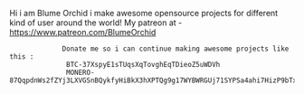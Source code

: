 Hi i am Blume Orchid i make awesome opensource projects for different kind of user around the world!
My patreon at - https://www.patreon.com/BlumeOrchid



                 Donate me so i can continue making awesome projects like this :
                  BTC-37XspyE1sTUqsXqTovghEqTDieoZ5uWDVh
                  MONERO-87QqpdnWs2fZYj3LXVGSnBQykfyHiBkX3hXPTQg9g17WYBWRGUj71SYPSa4ahi7HizP9bTxRmQ6TTeLUP62XknJaFpbuHsA
